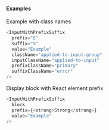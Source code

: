 #### Examples

Example with class names

```js
<InputWithPrefixSuffix
  prefix="£"
  suffix="%"
  value="Example"
  className="applied-to-input-group"
  inputClassName="applied-to-input"
  prefixClassName="primary"
  suffixClassName="error"
/>
```

Display block with React element prefix

```js
<InputWithPrefixSuffix
  block
  prefix={<strong>Strong</strong>}
  value="Example"
/>
```

